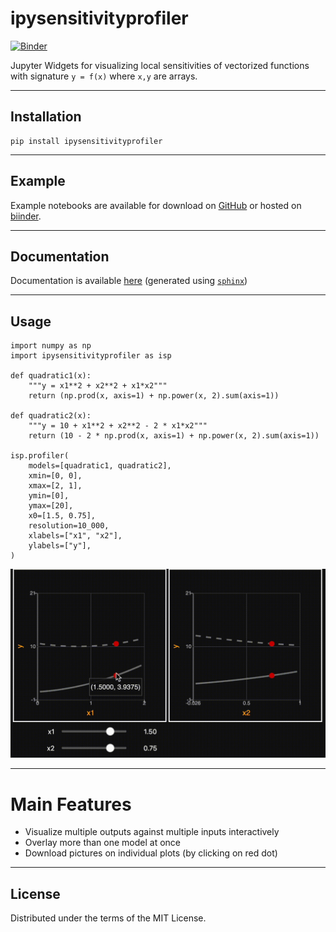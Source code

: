 # ipysensitivityprofiler

[![Binder](https://mybinder.org/badge_logo.svg)](https://mybinder.org/v2/gh/shb84/ipysensitivityprofiler.git/main)

Jupyter Widgets for visualizing local sensitivities of vectorized functions with signature `y = f(x)` where `x,y` are arrays.


--- 
## Installation

```
pip install ipysensitivityprofiler
```

--- 
## Example  

Example notebooks are available for download on [GitHub](https://github.com/shb84/ipysensitivityprofiler/tree/main/notebooks) or hosted on [biinder](https://mybinder.org/v2/gh/shb84/ipysensitivityprofiler.git/main).

--- 
## Documentation 

Documentation is available [here](https://shb84.github.io/ipysensitivityprofiler/) (generated using [`sphinx`](https://www.sphinx-doc.org/en/master/))

--- 
## Usage

```
import numpy as np
import ipysensitivityprofiler as isp

def quadratic1(x):
    """y = x1**2 + x2**2 + x1*x2"""
    return (np.prod(x, axis=1) + np.power(x, 2).sum(axis=1))

def quadratic2(x):
    """y = 10 + x1**2 + x2**2 - 2 * x1*x2"""
    return (10 - 2 * np.prod(x, axis=1) + np.power(x, 2).sum(axis=1))

isp.profiler(
    models=[quadratic1, quadratic2], 
    xmin=[0, 0],
    xmax=[2, 1],
    ymin=[0],
    ymax=[20],
    x0=[1.5, 0.75],
    resolution=10_000, 
    xlabels=["x1", "x2"],
    ylabels=["y"],
)
```

![](docs/pics/basic_usage.gif)

---
# Main Features

* Visualize multiple outputs against multiple inputs interactively 
* Overlay more than one model at once
* Download pictures on individual plots (by clicking on red dot)

--- 
## License
Distributed under the terms of the MIT License.
